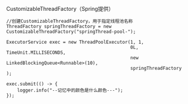 CustomizableThreadFactory（Spring提供）

    //创建CustomizableThreadFactory，用于指定线程池名称
    ThreadFactory springThreadFactory = new CustomizableThreadFactory("springThread-pool-");
    
    ExecutorService exec = new ThreadPoolExecutor(1, 1,
                                                  0L, TimeUnit.MILLISECONDS,
                                                  new LinkedBlockingQueue<Runnable>(10),
                                                  springThreadFactory
    );

    exec.submit(() -> {
        logger.info("--记忆中的颜色是什么颜色---");
    });


